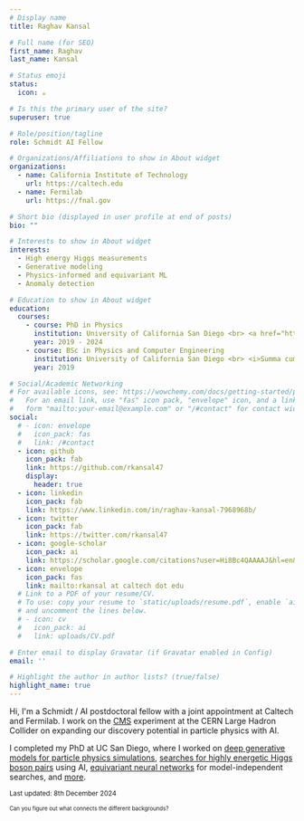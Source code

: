 ```yaml
---
# Display name
title: Raghav Kansal

# Full name (for SEO)
first_name: Raghav
last_name: Kansal

# Status emoji
status:
  icon: ☕️

# Is this the primary user of the site?
superuser: true

# Role/position/tagline
role: Schmidt AI Fellow

# Organizations/Affiliations to show in About widget
organizations:
  - name: California Institute of Technology
    url: https://caltech.edu
  - name: Fermilab
    url: https://fnal.gov

# Short bio (displayed in user profile at end of posts)
bio: ""

# Interests to show in About widget
interests:
  - High energy Higgs measurements
  - Generative modeling
  - Physics-informed and equivariant ML
  - Anomaly detection

# Education to show in About widget
education:
  courses:
    - course: PhD in Physics
      institution: University of California San Diego <br> <a href="https://rkansal47.github.io/dissertation/"><i>Understanding the High Energy Higgs Sector with the CMS Experiment and Artificial Intelligence</i></a>
      year: 2019 - 2024
    - course: BSc in Physics and Computer Engineering
      institution: University of California San Diego <br> <i>Summa cum laude</i>
      year: 2019

# Social/Academic Networking
# For available icons, see: https://wowchemy.com/docs/getting-started/page-builder/#icons
#   For an email link, use "fas" icon pack, "envelope" icon, and a link in the
#   form "mailto:your-email@example.com" or "/#contact" for contact widget.
social:
  # - icon: envelope
  #   icon_pack: fas
  #   link: /#contact
  - icon: github
    icon_pack: fab
    link: https://github.com/rkansal47
    display:
      header: true
  - icon: linkedin
    icon_pack: fab
    link: https://www.linkedin.com/in/raghav-kansal-7968968b/
  - icon: twitter
    icon_pack: fab
    link: https://twitter.com/rkansal47
  - icon: google-scholar
    icon_pack: ai
    link: https://scholar.google.com/citations?user=Hi8Bc4QAAAAJ&hl=en&oi=ao
  - icon: envelope
    icon_pack: fas
    link: mailto:rkansal at caltech dot edu
  # Link to a PDF of your resume/CV.
  # To use: copy your resume to `static/uploads/resume.pdf`, enable `ai` icons in `params.yaml`,
  # and uncomment the lines below.
  # - icon: cv
  #   icon_pack: ai
  #   link: uploads/CV.pdf

# Enter email to display Gravatar (if Gravatar enabled in Config)
email: ''

# Highlight the author in author lists? (true/false)
highlight_name: true
---
```


Hi, I'm a Schmidt / AI postdoctoral fellow with a joint appointment at Caltech and Fermilab. I work on the [CMS](https://cms.cern) experiment at the CERN Large Hadron Collider on expanding our discovery potential in particle physics with AI. 

<!-- ![Logos](/uploads/logos.png) -->


I completed my PhD at UC San Diego, where I worked on [deep generative models for particle physics simulations](/project/fast-sim/), [searches for highly energetic Higgs boson pairs](/project/higgs) using AI, [equivariant neural networks](/project/equivariant-networks/) for model-independent searches, and [more](https://www.raghavkansal.com/projects/).

<!-- 
I'm developing deep generative models for LHC simulations ([MPGAN](https://github.com/rkansal47/MPGAN)); 
I was awarded the Fermilab [Artificial Intelligence Fellowship](https://lpc.fnal.gov/programs/ai-fellowships/2021/Raghav_Kansal.shtml) in 2021 to implement these for CMS. 

I'm also searching for double-Higgs events and new particles, which involves developing a geometric deep learning classifier for Higgs to WW jets. 

Finally, I have a number of computational side projects I work and mentor students on, including [equivariant neural networks](/project/equivariant-networks/), [explainable AI](/project/explainable-ai/), and the [JetNet](/project/jetnet/) package for ML in HEP.  -->

<sub>Last updated: 8th December 2024</sub>

<sup><sub> Can you figure out what connects the different backgrounds? </sub></sup>
